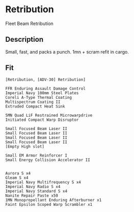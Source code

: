 # Retribution

Fleet Beam Retribution


## Description

Small, fast, and packs a punch. 1mn + scram refit in cargo.

## Fit

```
[Retribution, [ADV-30] Retribution]

FFR Enduring Assault Damage Control
Imperial Navy 100mm Steel Plates
Coreli A-Type Thermal Coating
Multispectrum Coating II
Extruded Compact Heat Sink

5MN Quad LiF Restrained Microwarpdrive
Initiated Compact Warp Disruptor

Small Focused Beam Laser II
Small Focused Beam Laser II
Small Focused Beam Laser II
Small Focused Beam Laser II
[Empty High slot]

Small EM Armor Reinforcer I
Small Energy Collision Accelerator II


Aurora S x4
Gleam S x4
Imperial Navy Multifrequency S x4
Imperial Navy Radio S x4
Imperial Navy Standard S x4
Nanite Repair Paste x50
1MN Monopropellant Enduring Afterburner x1
Faint Epsilon Scoped Warp Scrambler x1
```
